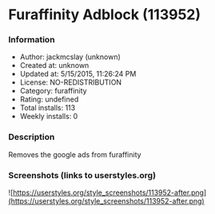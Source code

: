 # Furaffinity Adblock (113952)

### Information
- Author: jackmcslay (unknown)
- Created at: unknown
- Updated at: 5/15/2015, 11:26:24 PM
- License: NO-REDISTRIBUTION
- Category: furaffinity
- Rating: undefined
- Total installs: 113
- Weekly installs: 0


### Description
Removes the google ads from furaffinity


### Screenshots (links to userstyles.org)
![https://userstyles.org/style_screenshots/113952-after.png](https://userstyles.org/style_screenshots/113952-after.png)


